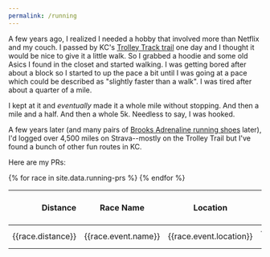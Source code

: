 ```yaml
---
permalink: /running
---
```


A few years ago, I realized I needed a hobby that involved more than Netflix and my couch. I passed by KC's [Trolley Track trail](https://www.traillink.com/trail/harry-wiggins-trolley-track-trail/) one day and I thought it would be nice to give it a little walk. So I grabbed a hoodie and some old Asics I found in the closet and started walking. I was getting bored after about a block so I started to up the pace a bit until I was going at a pace which could be described as "slightly faster than a walk". I was tired after about a quarter of a mile.

I kept at it and _eventually_ made it a whole mile without stopping. And then a mile and a half. And then a whole 5k. Needless to say, I was hooked.

A few years later (and many pairs of [Brooks Adrenaline running shoes](https://www.brooksrunning.com/en_us/brooks-adrenaline-gts-running-shoes/) later), I'd logged over 4,500 miles on Strava--mostly on the Trolley Trail but I've found a bunch of other fun routes in KC.

Here are my PRs:

<table>
    <thead>
        <tr>
            <th style="text-align: right">Distance</th>
            <th>Race Name</th>
            <th>Location</th>
            <th style="text-align: right">Finish Time</th>
            <th style="text-align: right">Average Pace</th>
            <th style="text-align: center">Strava Link</th>
            <th style="text-align: center">Event Results Link</th>
        </tr>
    </thead>
    <tbody>
        {% for race in site.data.running-prs %}
        <tr>
            <td style="text-align: right">{{race.distance}}</td>
            <td>{{race.event.name}}</td>
            <td>{{race.event.location}}</td>
            <td style="text-align: right"><span class="pr-time">{{race.finish-time}}</span></td>
            <td style="text-align: right"><span class="pr-time">{{race.average-pace}}</span><span class="pr-min-per-mi">min/mi</span></td>
            <td style="text-align: center"><a href ="{{race.strava-link}}"><i class="fab fa-strava fa-2x"></i></a></td>
            <td style="text-align: center"><a href ="{{race.event.results-link}}"><i class="fas fa-running fa-2x"></i></a></td>
        </tr>
        {% endfor %}
    </tbody>
</table>
